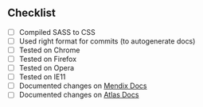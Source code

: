 ## Checklist

-   [ ] Compiled SASS to CSS
-   [ ] Used right format for commits (to autogenerate docs)
-   [ ] Tested on Chrome
-   [ ] Tested on Firefox
-   [ ] Tested on Opera
-   [ ] Tested on IE11
-   [ ] Documented changes on [Mendix Docs]()
-   [ ] Documented changes on [Atlas Docs](https://atlas.mendix.com)
